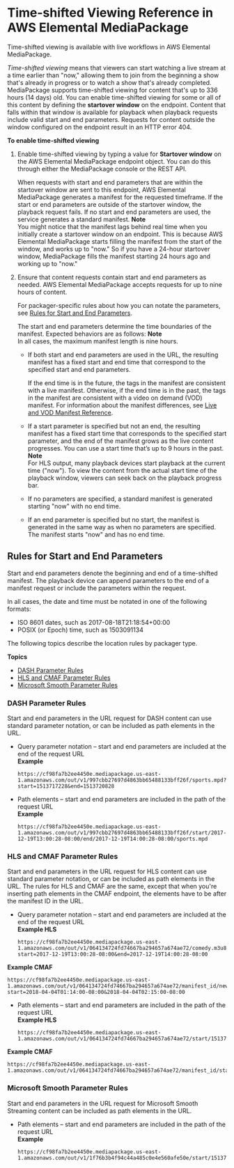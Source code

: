 # Time\-shifted Viewing Reference in AWS Elemental MediaPackage<a name="time-shifted"></a>

Time\-shifted viewing is available with live workflows in AWS Elemental MediaPackage\.

*Time\-shifted viewing* means that viewers can start watching a live stream at a time earlier than "now," allowing them to join from the beginning a show that's already in progress or to watch a show that's already completed\. MediaPackage supports time\-shifted viewing for content that's up to 336 hours \(14 days\) old\. You can enable time\-shifted viewing for some or all of this content by defining the **startover window** on the endpoint\. Content that falls within that window is available for playback when playback requests include valid start and end parameters\. Requests for content outside the window configured on the endpoint result in an HTTP error 404\. 

**To enable time\-shifted viewing**

1. Enable time\-shifted viewing by typing a value for **Startover window** on the AWS Elemental MediaPackage endpoint object\. You can do this through either the MediaPackage console or the REST API\. 

   When requests with start and end parameters that are within the startover window are sent to this endpoint, AWS Elemental MediaPackage generates a manifest for the requested timeframe\. If the start or end parameters are outside of the startover window, the playback request fails\. If no start and end parameters are used, the service generates a standard manifest\.
**Note**  
You might notice that the manifest lags behind real time when you initially create a startover window on an endpoint\. This is because AWS Elemental MediaPackage starts filling the manifest from the start of the window, and works up to "now\." So if you have a 24\-hour startover window, MediaPackage fills the manifest starting 24 hours ago and working up to "now\."

1. Ensure that content requests contain start and end parameters as needed\. AWS Elemental MediaPackage accepts requests for up to nine hours of content\. 

   For packager\-specific rules about how you can notate the parameters, see [Rules for Start and End Parameters](#start-and-end-parameters-rules)\.

   The start and end parameters determine the time boundaries of the manifest\. Expected behaviors are as follows:
**Note**  
In all cases, the maximum manifest length is nine hours\.
   + If both start and end parameters are used in the URL, the resulting manifest has a fixed start and end time that correspond to the specified start and end parameters\.

     If the end time is in the future, the tags in the manifest are consistent with a live manifest\. Otherwise, if the end time is in the past, the tags in the manifest are consistent with a video on demand \(VOD\) manifest\. For information about the manifest differences, see [Live and VOD Manifest Reference](what-is-manifest.md)\.
   + If a start parameter is specified but not an end, the resulting manifest has a fixed start time that corresponds to the specified start parameter, and the end of the manifest grows as the live content progresses\. You can use a start time that’s up to 9 hours in the past\.
**Note**  
For HLS output, many playback devices start playback at the current time \("now"\)\. To view the content from the actual start time of the playback window, viewers can seek back on the playback progress bar\.
   + If no parameters are specified, a standard manifest is generated starting "now" with no end time\.
   + If an end parameter is specified but no start, the manifest is generated in the same way as when no parameters are specified\. The manifest starts "now" and has no end time\.

## Rules for Start and End Parameters<a name="start-and-end-parameters-rules"></a>

Start and end parameters denote the beginning and end of a time\-shifted manifest\. The playback device can append parameters to the end of a manifest request or include the parameters within the request\. 

In all cases, the date and time must be notated in one of the following formats:
+ ISO 8601 dates, such as 2017\-08\-18T21:18:54\+00:00
+ POSIX \(or Epoch\) time, such as 1503091134

The following topics describe the location rules by packager type\.

**Topics**
+ [DASH Parameter Rules](#parameter-rules-dash)
+ [HLS and CMAF Parameter Rules](#allowed-parameter-location-hls)
+ [Microsoft Smooth Parameter Rules](#allowed-parameter-location-mss)

### DASH Parameter Rules<a name="parameter-rules-dash"></a>

Start and end parameters in the URL request for DASH content can use standard parameter notation, or can be included as path elements in the URL\. 
+ Query parameter notation – start and end parameters are included at the end of the request URL  
**Example**  

  ```
  https://cf98fa7b2ee4450e.mediapackage.us-east-1.amazonaws.com/out/v1/997cbb27697d4863bb65488133bff26f/sports.mpd?start=1513717228&end=1513720828
  ```
+ Path elements – start and end parameters are included in the path of the request URL  
**Example**  

  ```
  https://cf98fa7b2ee4450e.mediapackage.us-east-1.amazonaws.com/out/v1/997cbb27697d4863bb65488133bff26f/start/2017-12-19T13:00:28-08:00/end/2017-12-19T14:00:28-08:00/sports.mpd
  ```

### HLS and CMAF Parameter Rules<a name="allowed-parameter-location-hls"></a>

Start and end parameters in the URL request for HLS content can use standard parameter notation, or can be included as path elements in the URL\. The rules for HLS and CMAF are the same, except that when you're inserting path elements in the CMAF endpoint, the elements have to be after the manifest ID in the URL\.
+ Query parameter notation – start and end parameters are included at the end of the request URL  
**Example HLS**  

  ```
  https://cf98fa7b2ee4450e.mediapackage.us-east-1.amazonaws.com/out/v1/064134724fd74667ba294657a674ae72/comedy.m3u8?start=2017-12-19T13:00:28-08:00&end=2017-12-19T14:00:28-08:00
  ```  
**Example CMAF**  

  ```
  https://cf98fa7b2ee4450e.mediapackage.us-east-1.amazonaws.com/out/v1/064134724fd74667ba294657a674ae72/manifest_id/news.m3u8?start=2018-04-04T01:14:00-08:00&2018-04-04T02:15:00-08:00
  ```
+ Path elements – start and end parameters are included in the path of the request URL  
**Example HLS**  

  ```
  https://cf98fa7b2ee4450e.mediapackage.us-east-1.amazonaws.com/out/v1/064134724fd74667ba294657a674ae72/start/1513717228/end/1513720828/comedy.m3u8
  ```  
**Example CMAF**  

  ```
  https://cf98fa7b2ee4450e.mediapackage.us-east-1.amazonaws.com/out/v1/064134724fd74667ba294657a674ae72/manifest_id/start/1522807213/end/1522800013/news.m3u8
  ```

### Microsoft Smooth Parameter Rules<a name="allowed-parameter-location-mss"></a>

Start and end parameters in the URL request for Microsoft Smooth Streaming content can be included as path elements in the URL\. 
+ Path elements – start and end parameters are included in the path of the request URL  
**Example**  

  ```
  https://cf98fa7b2ee4450e.mediapackage.us-east-1.amazonaws.com/out/v1/1f76b3b4f94c44a485c0e4e560afe50e/start/1513717228/end/1513720828/drama.ism/Manifest
  ```